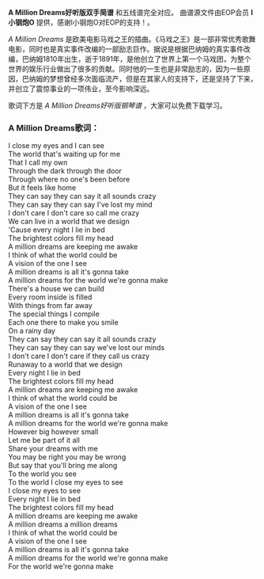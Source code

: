 

**A Million Dreams好听版双手简谱** 和五线谱完全对应。 曲谱源文件由EOP会员 **l小钢炮O**
提供，感谢l小钢炮O对EOP的支持！。

_A Million Dreams_
是欧美电影马戏之王的插曲。《马戏之王》是一部非常优秀歌舞电影，同时也是真实事件改编的一部励志巨作。据说是根据巴纳姆的真实事件改编，巴纳姆1810年出生，逝于1891年，是他创立了世界上第一个马戏团，为整个世界的娱乐行业做出了很多的贡献。同时他的一生也是非常励志的，因为一些原因，巴纳姆的梦想曾经多次面临流产，但是在其家人的支持下，还是坚持了下来，并创立了震惊事业的一项伟业，至今影响深远。

歌词下方是 _A Million Dreams好听版钢琴谱_ ，大家可以免费下载学习。

### A Million Dreams歌词：

I close my eyes and I can see  
The world that's waiting up for me  
That I call my own  
Through the dark through the door  
Through where no one's been before  
But it feels like home  
They can say they can say it all sounds crazy  
They can say they can say I've lost my mind  
I don't care I don't care so call me crazy  
We can live in a world that we design  
'Cause every night I lie in bed  
The brightest colors fill my head  
A million dreams are keeping me awake  
I think of what the world could be  
A vision of the one I see  
A million dreams is all it's gonna take  
A million dreams for the world we're gonna make  
There's a house we can build  
Every room inside is filled  
With things from far away  
The special things I compile  
Each one there to make you smile  
On a rainy day  
They can say they can say it all sounds crazy  
They can say they can say we've lost our minds  
I don't care I don't care if they call us crazy  
Runaway to a world that we design  
Every night I lie in bed  
The brightest colors fill my head  
A million dreams are keeping me awake  
I think of what the world could be  
A vision of the one I see  
A million dreams is all it's gonna take  
A million dreams for the world we're gonna make  
However big however small  
Let me be part of it all  
Share your dreams with me  
You may be right you may be wrong  
But say that you'll bring me along  
To the world you see  
To the world I close my eyes to see  
I close my eyes to see  
Every night I lie in bed  
The brightest colors fill my head  
A million dreams are keeping me awake  
A million dreams a million dreams  
I think of what the world could be  
A vision of the one I see  
A million dreams is all it's gonna take  
A million dreams for the world we're gonna make  
For the world we're gonna make

